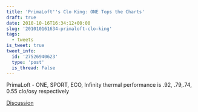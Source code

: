 ```yaml
---
title: 'PrimaLoft''s Clo King: ONE Tops the Charts'
draft: true
date: 2010-10-16T16:34:12+00:00
slug: '201010161634-primaloft-clo-king'
tags:
  - tweets
is_tweet: true
tweet_info:
  id: '27526940623'
  type: 'post'
  is_thread: False
---
```




PrimaLoft - ONE, SPORT, ECO, Infinity thermal performance is .92, .79,.74, 0.55 clo/osy  respectively

[Discussion](https://x.com/sytelus/status/27526940623)
